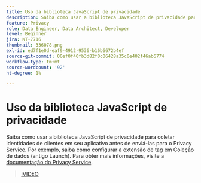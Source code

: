 ```yaml
---
title: Uso da biblioteca JavaScript de privacidade
description: Saiba como usar a biblioteca JavaScript de privacidade para coletar identidades de clientes em seu aplicativo antes de enviá-las para o Privacy Service. Por exemplo, saiba como configurar a extensão de tag em Coleção de dados (antigo Launch).
feature: Privacy
role: Data Engineer, Data Architect, Developer
level: Beginner
jira: KT-7716
thumbnail: 336078.png
exl-id: ed7f1e0d-eaf9-4912-9536-b16b6672b4ef
source-git-commit: 00ef0f40fb3d82f0c06428a35c0e402f46ab6774
workflow-type: tm+mt
source-wordcount: '92'
ht-degree: 1%

---
```



# Uso da biblioteca JavaScript de privacidade

Saiba como usar a biblioteca JavaScript de privacidade para coletar identidades de clientes em seu aplicativo antes de enviá-las para o Privacy Service. Por exemplo, saiba como configurar a extensão de tag em Coleção de dados (antigo Launch). Para obter mais informações, visite a [documentação do Privacy Service](https://experienceleague.adobe.com/docs/experience-platform/privacy/home.html?lang=pt-BR).

>[!VIDEO](https://video.tv.adobe.com/v/336078?learn=on)
